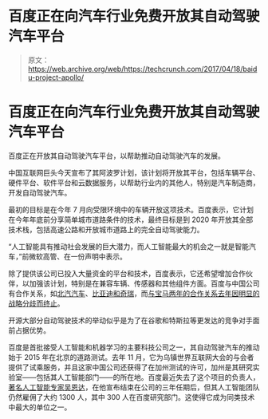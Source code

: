 # 百度正在向汽车行业免费开放其自动驾驶汽车平台

> 原文：<https://web.archive.org/web/https://techcrunch.com/2017/04/18/baidu-project-apollo/>

# 百度正在向汽车行业免费开放其自动驾驶汽车平台

百度正在开放其自动驾驶汽车平台，以帮助推动自动驾驶汽车的发展。

中国互联网巨头今天宣布了其阿波罗计划，该计划将开放其平台，包括车辆平台、硬件平台、软件平台和云数据服务，以帮助行业内的其他人，特别是汽车制造商，开发自动驾驶汽车。

最初的目标是在今年 7 月向受限环境中的车辆开放这项技术。百度表示，它计划在今年年底前分享简单城市道路条件的技术，最终目标是到 2020 年开放其全部技术栈，包括高速公路和开放城市道路上的完全自动驾驶能力。

“人工智能具有推动社会发展的巨大潜力，而人工智能最大的机会之一就是智能汽车，”前微软高管、在一份声明中表示。

除了提供该公司已投入大量资金的平台和技术，百度表示，它还希望增加合作伙伴，以加强该计划，特别是在兼容车辆、传感器和其他组件方面。百度与中国公司有合作关系，如[北汽汽车](https://web.archive.org/web/20230307191610/https://techcrunch.com/2017/01/06/baidu-and-chinas-baic-motor-developing-level-3-autonomous-cars/)、[比亚迪和奇瑞](https://web.archive.org/web/20230307191610/https://techcrunch.com/2016/11/17/baidus-self-driving-cars-begin-public-test-in-wuzhen-china/)，而[与宝马两年的合作关系去年因明显的战略分歧而终止](https://web.archive.org/web/20230307191610/https://techcrunch.com/2016/11/18/bmw-baidu/)。

开源大部分自动驾驶技术的举动似乎是为了在谷歌和特斯拉等更发达的竞争对手面前占据优势。

百度是首批接受人工智能和机器学习的主要科技公司之一，其自动驾驶汽车的推动始于 2015 年在北京的道路测试。去年 11 月，它为乌镇世界互联网大会的与会者提供了试乘服务，并且这家中国公司还获得了在加州测试的许可，加州是其研究实验室——包括其人工智能部门——的所在地。百度最近失去了这个项目的负责人，[著名人工智能专家吴恩达](https://web.archive.org/web/20230307191610/https://techcrunch.com/2017/03/21/baidu-andrew-ng/)，在他宣布结束在公司的三年任期后，但其人工智能团队仍然雇佣了大约 1300 人，其中 300 人在百度研究部门。这使得它成为同类技术中最大的单位之一。